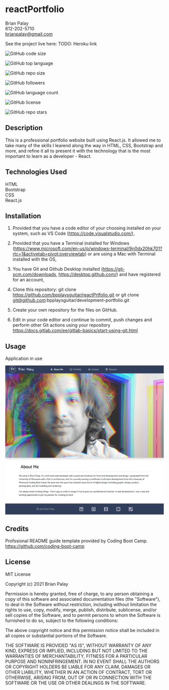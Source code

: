 # reactPortfolio

Brian Palay <br>
612-202-5710 <br>
brianpalay@gmail.com

See the project live here:
TODO: Heroku link

![GitHub code size](https://img.shields.io/github/languages/code-size/bpplaysguitar/reactPortfolio?color=FF0000&logo=GitHub&logoColor=FF0000&style=for-the-badge)

![GitHub top language](https://img.shields.io/github/languages/top/bpplaysguitar/reactPortfolio?color=FF7F00&logo=GitHub&logoColor=FF7F00&style=for-the-badge)

![GitHub repo size](https://img.shields.io/github/repo-size/bpplaysguitar/reactPortfolio?color=FFFF00&logo=GitHub&logoColor=FFFF00&style=for-the-badge)

![GitHub followers](https://img.shields.io/github/followers/bpplaysguitar?color=00FF00&logo=GitHub&logoColor=00FF00&style=for-the-badge)

![GitHub language count](https://img.shields.io/github/languages/count/bpplaysguitar/reactPortfolio?color=0000FF&logo=GitHub&logoColor=0000FF&style=for-the-badge)

![GitHub license](https://img.shields.io/github/license/bpplaysguitar/reactPortfolio?color=2E2B5F&logo=GitHub&logoColor=2E2B5F&style=for-the-badge)

![GitHub repo stars](https://img.shields.io/github/stars/bpplaysguitar/reactPortfolio?color=8B00FF&logo=GitHub&logoColor=8B00FF&style=for-the-badge)

## Description
This is a professional portfolio website built using React.js. It allowed me to take many of the skills I learend along the way in HTML, CSS, Bootstrap and more, and refine it all to present it with the technology that is the most important to learn as a developer - React.



## Technologies Used
HTML <br>
Bootstrap <br>
CSS <br>
React.js <br>


## Installation

1. Provided that you have a code editor of your choosing installed on your system, such as VS Code (https://code.visualstudio.com/),

2. Provided that you have a Terminal installed for Windows (https://www.microsoft.com/en-us/p/windows-terminal/9n0dx20hk701?rtc=1&activetab=pivot:overviewtab) or are using a Mac with Terminal installed with the OS,

3. You have Git and Github Desktop installed (https://git-scm.com/downloads, https://desktop.github.com/) and have registered for an account,

4. Clone this repository:
git clone https://github.com/bpplaysguitar/reactPrtfolio.git or git clone git@github.com:bpplaysguitar/development-portfolio.git

5. Create your own repository for the files on GitHub.

6. Edit in your code editor and continue to commit, push changes and perform other Git actions using your repository https://docs.gitlab.com/ee/gitlab-basics/start-using-git.html

## Usage
Application in use

![screenshot](/public/screenshot.png)

## Credits

Profssional README guide template provided by Coding Boot Camp. https://github.com/coding-boot-camp

## License

MIT License

Copyright (c) 2021 Brian Palay

Permission is hereby granted, free of charge, to any person obtaining a copy
of this software and associated documentation files (the "Software"), to deal
in the Software without restriction, including without limitation the rights
to use, copy, modify, merge, publish, distribute, sublicense, and/or sell
copies of the Software, and to permit persons to whom the Software is
furnished to do so, subject to the following conditions:

The above copyright notice and this permission notice shall be included in all
copies or substantial portions of the Software.

THE SOFTWARE IS PROVIDED "AS IS", WITHOUT WARRANTY OF ANY KIND, EXPRESS OR
IMPLIED, INCLUDING BUT NOT LIMITED TO THE WARRANTIES OF MERCHANTABILITY,
FITNESS FOR A PARTICULAR PURPOSE AND NONINFRINGEMENT. IN NO EVENT SHALL THE
AUTHORS OR COPYRIGHT HOLDERS BE LIABLE FOR ANY CLAIM, DAMAGES OR OTHER
LIABILITY, WHETHER IN AN ACTION OF CONTRACT, TORT OR OTHERWISE, ARISING FROM,
OUT OF OR IN CONNECTION WITH THE SOFTWARE OR THE USE OR OTHER DEALINGS IN THE
SOFTWARE.

